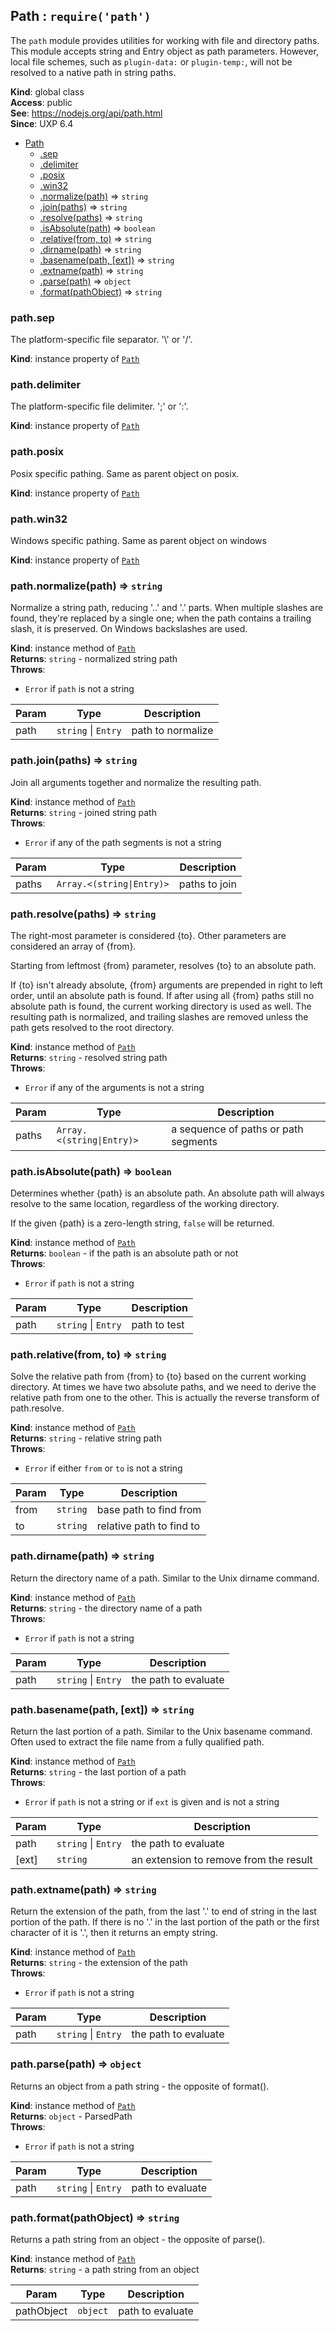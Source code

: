 
<a name="path" id="path"></a>

## Path : `require('path')`
The `path` module provides utilities for working with file and directory paths.This module accepts string and Entry object as path parameters.However, local file schemes, such as `plugin-data:` or `plugin-temp:`, will not be resolved to a native path in string paths.

**Kind**: global class  
**Access**: public  
**See**: https://nodejs.org/api/path.html  
**Since**: UXP 6.4  

* [Path](#path)
    * [.sep](#path-sep)
    * [.delimiter](#path-delimiter)
    * [.posix](#path-posix)
    * [.win32](#path-win32)
    * [.normalize(path)](#path-normalize) ⇒ `string`
    * [.join(paths)](#path-join) ⇒ `string`
    * [.resolve(paths)](#path-resolve) ⇒ `string`
    * [.isAbsolute(path)](#path-isabsolute) ⇒ `boolean`
    * [.relative(from, to)](#path-relative) ⇒ `string`
    * [.dirname(path)](#path-dirname) ⇒ `string`
    * [.basename(path, [ext])](#Path+basename) ⇒ `string`
    * [.extname(path)](#path-extname) ⇒ `string`
    * [.parse(path)](#path-parse) ⇒ `object`
    * [.format(pathObject)](#path-format) ⇒ `string`


<a name="path-sep" id="path-sep"></a>

### path.sep
The platform-specific file separator. '\\' or '/'.

**Kind**: instance property of [`Path`](#path)  

<a name="path-delimiter" id="path-delimiter"></a>

### path.delimiter
The platform-specific file delimiter. ';' or ':'.

**Kind**: instance property of [`Path`](#path)  

<a name="path-posix" id="path-posix"></a>

### path.posix
Posix specific pathing.Same as parent object on posix.

**Kind**: instance property of [`Path`](#path)  

<a name="path-win32" id="path-win32"></a>

### path.win32
Windows specific pathing.Same as parent object on windows

**Kind**: instance property of [`Path`](#path)  

<a name="path-normalize" id="path-normalize"></a>

### path.normalize(path) ⇒ `string`
Normalize a string path, reducing '..' and '.' parts.When multiple slashes are found, they're replaced by a single one; when the path contains a trailing slash, it is preserved. On Windows backslashes are used.

**Kind**: instance method of [`Path`](#path)  
**Returns**: `string` - normalized string path  
**Throws**:

- `Error` if `path` is not a string


| Param | Type | Description |
| --- | --- | --- |
| path | `string` \| `Entry` | path to normalize |


<a name="path-join" id="path-join"></a>

### path.join(paths) ⇒ `string`
Join all arguments together and normalize the resulting path.

**Kind**: instance method of [`Path`](#path)  
**Returns**: `string` - joined string path  
**Throws**:

- `Error` if any of the path segments is not a string


| Param | Type | Description |
| --- | --- | --- |
| paths | `Array.<(string\|Entry)>` | paths to join |


<a name="path-resolve" id="path-resolve"></a>

### path.resolve(paths) ⇒ `string`
The right-most parameter is considered {to}. Other parameters are considered an array of {from}.Starting from leftmost {from} parameter, resolves {to} to an absolute path.If {to} isn't already absolute, {from} arguments are prepended in right to left order,until an absolute path is found. If after using all {from} paths still no absolute path is found,the current working directory is used as well. The resulting path is normalized,and trailing slashes are removed unless the path gets resolved to the root directory.

**Kind**: instance method of [`Path`](#path)  
**Returns**: `string` - resolved string path  
**Throws**:

- `Error` if any of the arguments is not a string


| Param | Type | Description |
| --- | --- | --- |
| paths | `Array.<(string\|Entry)>` | a sequence of paths or path segments |


<a name="path-isabsolute" id="path-isabsolute"></a>

### path.isAbsolute(path) ⇒ `boolean`
Determines whether {path} is an absolute path. An absolute path will always resolve to the same location, regardless of the working directory.If the given {path} is a zero-length string, `false` will be returned.

**Kind**: instance method of [`Path`](#path)  
**Returns**: `boolean` - if the path is an absolute path or not  
**Throws**:

- `Error` if `path` is not a string


| Param | Type | Description |
| --- | --- | --- |
| path | `string` \| `Entry` | path to test |


<a name="path-relative" id="path-relative"></a>

### path.relative(from, to) ⇒ `string`
Solve the relative path from {from} to {to} based on the current working directory.At times we have two absolute paths, and we need to derive the relative path from one to the other. This is actually the reverse transform of path.resolve.

**Kind**: instance method of [`Path`](#path)  
**Returns**: `string` - relative string path  
**Throws**:

- `Error` if either `from` or `to` is not a string


| Param | Type | Description |
| --- | --- | --- |
| from | `string` | base path to find from |
| to | `string` | relative path to find to |


<a name="path-dirname" id="path-dirname"></a>

### path.dirname(path) ⇒ `string`
Return the directory name of a path. Similar to the Unix dirname command.

**Kind**: instance method of [`Path`](#path)  
**Returns**: `string` - the directory name of a path  
**Throws**:

- `Error` if `path` is not a string


| Param | Type | Description |
| --- | --- | --- |
| path | `string` \| `Entry` | the path to evaluate |


<a name="path-basename" id="path-basename"></a>

### path.basename(path, [ext]) ⇒ `string`
Return the last portion of a path. Similar to the Unix basename command.Often used to extract the file name from a fully qualified path.

**Kind**: instance method of [`Path`](#path)  
**Returns**: `string` - the last portion of a path  
**Throws**:

- `Error` if `path` is not a string or if `ext` is given and is not a string


| Param | Type | Description |
| --- | --- | --- |
| path | `string` \| `Entry` | the path to evaluate |
| [ext] | `string` | an extension to remove from the result |


<a name="path-extname" id="path-extname"></a>

### path.extname(path) ⇒ `string`
Return the extension of the path, from the last '.' to end of string in the last portion of the path.If there is no '.' in the last portion of the path or the first character of it is '.', then it returns an empty string.

**Kind**: instance method of [`Path`](#path)  
**Returns**: `string` - the extension of the path  
**Throws**:

- `Error` if `path` is not a string


| Param | Type | Description |
| --- | --- | --- |
| path | `string` \| `Entry` | the path to evaluate |


<a name="path-parse" id="path-parse"></a>

### path.parse(path) ⇒ `object`
Returns an object from a path string - the opposite of format().

**Kind**: instance method of [`Path`](#path)  
**Returns**: `object` - ParsedPath  
**Throws**:

- `Error` if `path` is not a string


| Param | Type | Description |
| --- | --- | --- |
| path | `string` \| `Entry` | path to evaluate |


<a name="path-format" id="path-format"></a>

### path.format(pathObject) ⇒ `string`
Returns a path string from an object - the opposite of parse().

**Kind**: instance method of [`Path`](#path)  
**Returns**: `string` - a path string from an object  

| Param | Type | Description |
| --- | --- | --- |
| pathObject | `object` | path to evaluate |

  